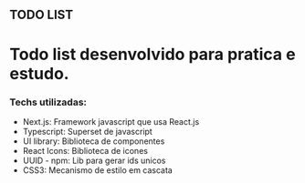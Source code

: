 ## TODO LIST
# Todo list desenvolvido para pratica e estudo.

### Techs utilizadas: 

- Next.js: Framework javascript que usa React.js
- Typescript: Superset de javascript
- UI library: Biblioteca de componentes
- React Icons: Biblioteca de icones
- UUID - npm: Lib para gerar ids unicos
- CSS3: Mecanismo de estilo em cascata